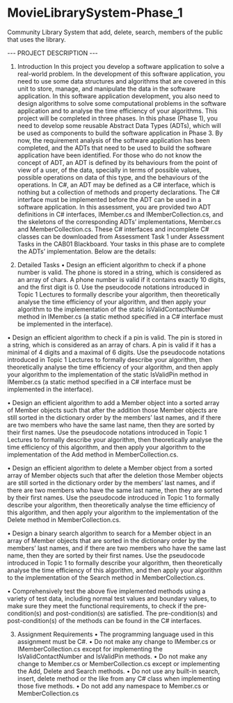 # MovieLibrarySystem-Phase_1
Community Library System that add, delete, search, members of the public that uses the library. 


--- PROJECT DESCRIPTION ---

1. Introduction
In this project you develop a software application to solve a real-world problem. In the 
development of this software application, you need to use some data structures and algorithms
that are covered in this unit to store, manage, and manipulate the data in the software 
application. In this software application development, you also need to design algorithms to 
solve some computational problems in the software application and to analyse the time 
efficiency of your algorithms.
This project will be completed in three phases. In this phase (Phase 1), you need to develop
some reusable Abstract Data Types (ADTs), which will be used as components to build the 
software application in Phase 3.
By now, the requirement analysis of the software application has been completed, and the 
ADTs that need to be used to build the software application have been identified. For those 
who do not know the concept of ADT, an ADT is defined by its behaviours from the point of 
view of a user, of the data, specially in terms of possible values, possible operations on data of 
this type, and the behaviours of the operations.
In C#, an ADT may be defined as a C# interface, which is nothing but a collection of methods 
and property declarations. The C# interface must be implemented before the ADT can be used 
in a software application.
In this assessment, you are provided two ADT definitions in C# interfaces, IMember.cs and 
IMemberCollection.cs, and the skeletons of the corresponding ADTs’ implementations, 
Member.cs and MemberCollection.cs. These C# interfaces and incomplete C# classes can be 
downloaded from Assessment Task 1 under Assessment Tasks in the CAB01 Blackboard.
Your tasks in this phase are to complete the ADTs’ implementation. Below are the details:

2. Detailed Tasks
• Design an efficient algorithm to check if a phone number is valid. The phone is stored 
in a string, which is considered as an array of chars. A phone number is valid if it 
contains exactly 10 digits, and the first digit is 0. Use the pseudocode notations
introduced in Topic 1 Lectures to formally describe your algorithm, then theoretically
analyse the time efficiency of your algorithm, and then apply your algorithm to the 
implementation of the static IsValidContactNumber method in IMember.cs (a static 
method specified in a C# interface must be implemented in the interface).

• Design an efficient algorithm to check if a pin is valid. The pin is stored in a string, 
which is considered as an array of chars. A pin is valid if it has a minimal of 4 digits 
and a maximal of 6 digits. Use the pseudocode notations introduced in Topic 1
Lectures to formally describe your algorithm, then theoretically analyse the time 
efficiency of your algorithm, and then apply your algorithm to the implementation of 
the static IsValidPin method in IMember.cs (a static method specified in a C# interface 
must be implemented in the interface).

• Design an efficient algorithm to add a Member object into a sorted array of Member
objects such that after the addition those Member objects are still sorted in the
dictionary order by the members’ last names, and if there are two members who have 
the same last name, then they are sorted by their first names. Use the pseudocode
notations introduced in Topic 1 Lectures to formally describe your algorithm, then
theoretically analyse the time efficiency of this algorithm, and then apply your
algorithm to the implementation of the Add method in MemberCollection.cs.

• Design an efficient algorithm to delete a Member object from a sorted array of 
Member objects such that after the deletion those Member objects are still sorted in the
dictionary order by the members’ last names, and if there are two members who have 
the same last name, then they are sorted by their first names. Use the pseudocode
introduced in Topic 1 to formally describe your algorithm, then theoretically analyse 
the time efficiency of this algorithm, and then apply your algorithm to the
implementation of the Delete method in MemberCollection.cs.

• Design a binary search algorithm to search for a Member object in an array of Member
objects that are sorted in the dictionary order by the members’ last names, and if there 
are two members who have the same last name, then they are sorted by their first
names. Use the pseudocode introduced in Topic 1 to formally describe your algorithm,
then theoretically analyse the time efficiency of this algorithm, and then apply your
algorithm to the implementation of the Search method in MemberCollection.cs.

• Comprehensively test the above five implemented methods using a variety of test data, 
including normal test values and boundary values, to make sure they meet the 
functional requirements, to check if the pre-condition(s) and post-condition(s) are 
satisfied. The pre-condition(s) and post-condition(s) of the methods can be found in 
the C# interfaces.

3. Assignment Requirements
• The programming language used in this assignment must be C#.
• Do not make any change to IMember.cs or IMemberCollection.cs except for 
implementing the IsValidContactNumber and IsValidPin methods.
• Do not make any change to Member.cs or MemberCollection.cs except or 
implementing the Add, Delete and Search methods. 
• Do not use any built-in search, insert, delete method or the like from any C# class
when implementing those five methods.
• Do not add any namespace to Member.cs or MemberCollection.cs
